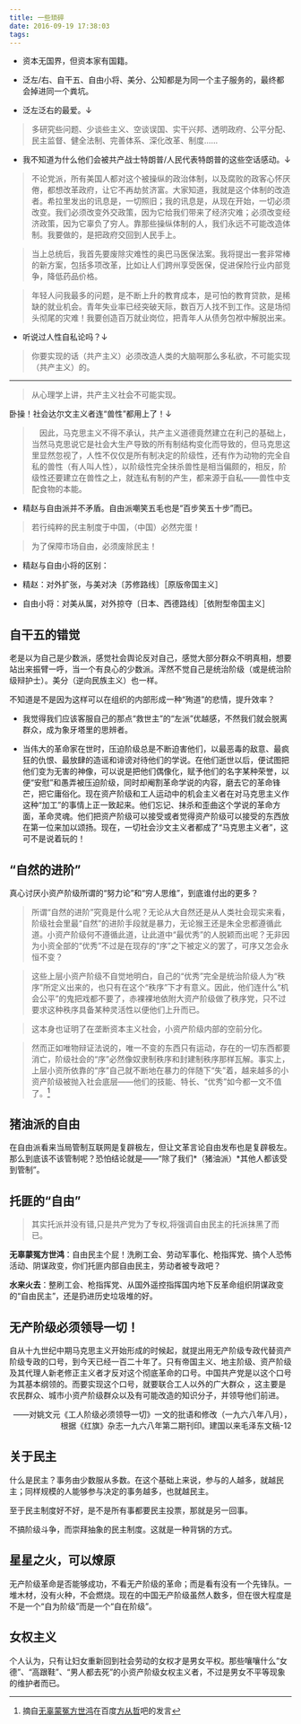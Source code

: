 ```yaml
---
title: 一些琐碎
date: 2016-09-19 17:38:03
tags: 
---
```


* 资本无国界，但资本家有国籍。

* 泛左/右、自干五、自由小将、美分、公知都是为同一个主子服务的，最终都会掉进同一个粪坑。

* 泛左泛右的最爱。↓

>多研究些问题、少谈些主义、空谈误国、实干兴邦、透明政府、公平分配、民主监督、健全法制、完善体系、深化改革、制度……

* 我不知道为什么他们会被共产战士特朗普/人民代表特朗普的这些空话感动。↓

>不论党派，所有美国人都对这个被操纵的政治体制，以及腐败的政客心怀厌倦，都想改革政府，让它不再劫贫济富。大家知道，我就是这个体制的改造者。希拉里发出的讯息是，一切照旧；我的讯息是，从现在开始，一切必须改变。我们必须改变外交政策，因为它给我们带来了经济灾难；必须改变经济政策，因为它辜负了穷人。靠那些操纵体制的人，我们永远不可能改造体制。我要做的，是把政府交回到人民手上。

>当上总统后，我首先要废除灾难性的奥巴马医保法案。我将提出一套非常棒的新方案，包括多项改革，比如让人们跨州享受医保，促进保险行业内部竞争，降低药品价格。

>年轻人问我最多的问题，是不断上升的教育成本，是可怕的教育贷款，是稀缺的就业机会。青年失业率已经突破天际，数百万人找不到工作。这是场彻头彻尾的灾难！我要创造百万就业岗位，把青年人从债务包袱中解脱出来。

* 听说过人性自私论吗？↓

>你要实现的话（共产主义）必须改造人类的大脑啊那么多私欲，不可能实现（共产主义）的。

---

>从心理学上讲，共产主义社会不可能实现。

卧操！社会达尔文主义者连“兽性”都用上了！↓
　
>　因此，马克思主义不得不承认，共产主义道德竟然建立在利己的基础上，当然马克思说它是社会大生产导致的所有制结构变化而导致的，但马克思这里显然忽视了，人性不仅仅是所有制决定的阶级性，还有作为动物的完全自私的兽性（有人叫人性），以阶级性完全抹杀兽性是相当偏颇的，相反，阶级性还要建立在兽性之上，就连私有制的产生，都来源于自私——兽性中支配食物的本能。

* 精赵与自由派并不矛盾。自由派嘲笑五毛也是“百步笑五十步”而已。

> 若行纯粹的民主制度于中国，（中国）必然完蛋！

> 为了保障市场自由，必须废除民主！

* 精赵与自由小将的区别：

 * 精赵：对外扩张，与美对决〔苏修路线〕［原版帝国主义］
 * 自由小将：对美从属，对外掠夺〔日本、西德路线〕［依附型帝国主义］

## 自干五的错觉 ##

老是以为自己是少数派，感觉社会舆论反对自己，感觉大部分群众不明真相，想要站出来振臂一呼，当一个有良心的少数派。浑然不觉自己是统治阶级（或是统治阶级辩护士）。美分（逆向民族主义）也一样。

不知道是不是因为这样可以在组织的内部形成一种“殉道”的悲情，提升效率？

* 我觉得我们应该客服自己的那点“救世主”的“左派”优越感，不然我们就会脱离群众，成为象牙塔里的思辨者。

* 当伟大的革命家在世时，压迫阶级总是不断迫害他们，以最恶毒的敌意、最疯狂的仇恨、最放肆的造谣和诽谤对待他们的学说。在他们逝世以后，便试图把他们变为无害的神像，可以说是把他们偶像化，赋予他们的名字某种荣誉，以便“安慰”和愚弄被压迫阶级，同时却阉割革命学说的内容，磨去它的革命锋芒，把它庸俗化。现在资产阶级和工人运动中的机会主义者在对马克思主义作这种“加工”的事情上正一致起来。他们忘记、抹杀和歪曲这个学说的革命方面，革命灵魂。他们把资产阶级可以接受或者觉得资产阶级可以接受的东西放在第一位来加以颂扬。现在，一切社会沙文主义者都成了“马克思主义者”，这可不是说着玩的！

## “自然的进阶” ##

真心讨厌小资产阶级所谓的“努力论”和“穷人思维”，到底谁付出的更多？

>所谓“自然的进阶”究竟是什么呢？无论从大自然还是从人类社会现实来看，阶级社会里最“自然”的进阶手段就是暴力，无论猴王还是朱全忠都遵循此道。小资产阶级何不遵循此道，让此道中“最优秀”的人脱颖而出呢？无非因为小资全部的“优秀”不过是在现存的“序”之下被定义的罢了，可序又怎会永恒不变？

> 这些上层小资产阶级不自觉地明白，自己的“优秀”完全是统治阶级人为“秩序”所定义出来的，也只有在这个“秩序”下才有意义。因此，他们连什么“机会公平”的鬼把戏都不要了，赤裸裸地依附大资产阶级做了秩序党，只不过要求这种秩序具备某种灵活性以便他们上升而已。

> 这本身也证明了在垄断资本主义社会，小资产阶级内部的空前分化。

> 然而正如唯物辩证法说的，唯一不变的东西只有运动，存在的一切东西都要消亡，阶级社会的“序”必然像奴隶制秩序和封建制秩序那样瓦解。事实上，上层小资所依靠的“序”自己就不断地在暴力的伴随下“失”着，越来越多的小资产阶级被抛入社会底层——他们的技能、特长、“优秀”如今都一文不值了。[^1]

## 猪油派的自由 ##

在自由派看来当局管制互联网是复辟极左，但让文革言论自由发布也是复辟极左。那么到底该不该管制呢？恐怕结论就是——“除了我们*（猪油派）*其他人都该受到管制”。

## 托匪的“自由” ##

> 其实托派并没有错,只是共产党为了专权,将强调自由民主的托派抹黑了而已。

**无辜蒙冤方世鸿**：自由民主个屁！洗刷工会、劳动军事化、枪指挥党、搞个人恐怖活动、阴谋政变，你们托匪内部自由民主，劳动者被专政吧？

**水来火去**：整刷工会、枪指挥党、从国外遥控指挥国内地下反革命组织阴谋政变的“自由民主”，还是扔进历史垃圾堆的好。

## 无产阶级必须领导一切！ ##

自从十九世纪中期马克思主义开始形成的时候起，就提出用无产阶级专政代替资产阶级专政的口号，到今天已经一百二十年了。只有帝国主义、地主阶级、资产阶级及其代理人新老修正主义者才反对这个彻底革命的口号。中国共产党是以这个口号为其基本纲领的。而要实现这个口号，就要联合工人以外的广大群众 ，这主要是农民群众、城市小资产阶级群众以及有可能改造的知识分子，并领导他们前进。

<p align="right">
——对姚文元《工人阶级必须领导一切》一文的批语和修改（一九六八年八月），根据《红旗》杂志一九六八年第二期刊印。建国以来毛泽东文稿-12
</p>

## 关于民主 ##

什么是民主？事务由少数服从多数。在这个基础上来说，参与的人越多，就越民主；同样规模的人能够参与决定的事务越多，也就越民主。

至于民主制度好不好，是不是所有事都要民主投票，那就是另一回事。

不搞阶级斗争，而崇拜抽象的民主制度。这就是一种背锅的方式。

## 星星之火，可以燎原 ##

无产阶级革命是否能够成功，不看无产阶级的革命；而是看有没有一个先锋队。一堆木材，没有火种，不会燃烧。现在的中国无产阶级虽然人数多，但在很大程度是不是一个“自为阶级”而是一个“自在阶级”。

## 女权主义 ##

个人认为，只有让妇女重新回到社会劳动的女权才是男女平权。那些嚷嚷什么“女德”、“高跟鞋”、“男人都去死”的小资产阶级女权主义者，不过是男女不平等现象的维护者而已。

[^1]: 摘自[无辜蒙冤方世鸿](http://tieba.baidu.com/home/main?un=%E6%97%A0%E8%BE%9C%E8%92%99%E5%86%A4%E6%96%B9%E4%B8%96%E9%B8%BF&ie=utf-8&fr=pb)在百度[方从哲](http://tieba.baidu.com/f?ct=335675392&tn=baiduPostBrowser&z=4349827463&sc=83907633330#83907633330)吧的发言
